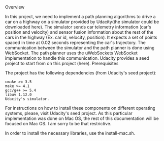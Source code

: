 Overview

In this project, we need to implement a path planning algorithms to drive a car on a highway on a simulator provided by Udacity(the simulator could be downloaded here). The simulator sends car telemetry information (car's position and velocity) and sensor fusion information about the rest of the cars in the highway (Ex. car id, velocity, position). It expects a set of points spaced in time at 0.02 seconds representing the car's trajectory. The communication between the simulator and the path planner is done using WebSocket. The path planner uses the uWebSockets WebSocket implementation to handle this communication. Udacity provides a seed project to start from on this project (here).
Prerequisites

The project has the following dependencies (from Udacity's seed project):

    cmake >= 3.5
    make >= 4.1
    gcc/g++ >= 5.4
    libuv 1.12.0
    Udacity's simulator.

For instructions on how to install these components on different operating systems, please, visit Udacity's seed project. As this particular implementation was done on Mac OS, the rest of this documentation will be focused on Mac OS. I am sorry to be that restrictive.

In order to install the necessary libraries, use the install-mac.sh.

